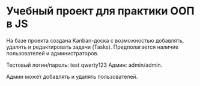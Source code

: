 # Учебный проект для практики ООП в JS

На базе проекта создана Kanban-доска с возможностью добавлять, удалять и редактировать задачи (Tasks). Предполагается наличие пользователей и администраторов. 

Тестовый логин/пароль: test qwerty123
Админ: admin/admin.

Админ может добавлять и удалять пользователей.




